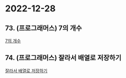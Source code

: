 # 2022-12-28

## 73. (프로그래머스) 7의 개수

[7의 개수](https://school.programmers.co.kr/learn/courses/30/lessons/120912)

## 74. (프로그래머스) 잘라서 배열로 저장하기

[잘라서 배열로 저장하기](https://school.programmers.co.kr/learn/courses/30/lessons/120913)
